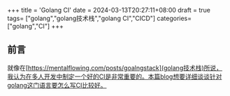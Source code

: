 +++
title = 'Golang CI'
date = 2024-03-13T20:27:11+08:00
draft = true
tags= ["golang","golang技术栈","golang CI","CICD"]
categories=["golang","CI"]
+++

## 前言
就像在[https://mentalflowing.com/posts/goalngstack](golang技术栈)所说，我认为在多人开发中制定一个好的CI是非常重要的。本篇blog想要详细谈谈针对golang这门语言要怎么写CI比较好。

